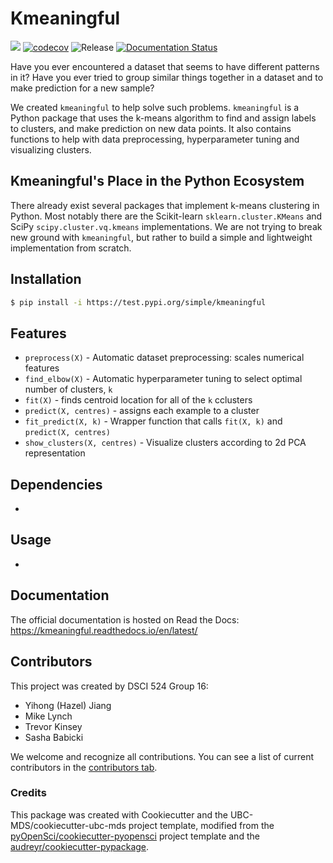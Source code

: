 # Kmeaningful 

![](https://github.com/UBC-MDS/kmeaningful/workflows/build/badge.svg) [![codecov](https://codecov.io/gh/UBC-MDS/kmeaningful/branch/main/graph/badge.svg)](https://codecov.io/gh/UBC-MDS/kmeaningful) ![Release](https://github.com/UBC-MDS/kmeaningful/workflows/Release/badge.svg) [![Documentation Status](https://readthedocs.org/projects/kmeaningful/badge/?version=latest)](https://kmeaningful.readthedocs.io/en/latest/?badge=latest)

Have you ever encountered a dataset that seems to have different patterns in it? Have you ever tried to group similar things together in a dataset and to make prediction for a new sample? 

We created `kmeaningful` to help solve such problems. `kmeaningful` is a Python package that uses the k-means algorithm to find and assign labels to clusters, and make prediction on new data points. It also contains functions to help with data preprocessing, hyperparameter tuning and visualizing clusters.

## Kmeaningful's Place in the Python Ecosystem

There already exist several packages that implement k-means clustering in Python. Most notably there are the Scikit-learn `sklearn.cluster.KMeans` and SciPy `scipy.cluster.vq.kmeans` implementations. We are not trying to break new ground with `kmeaningful`, but rather to build a simple and lightweight implementation from scratch.

## Installation

```bash
$ pip install -i https://test.pypi.org/simple/kmeaningful
```

## Features

- `preprocess(X)` - Automatic dataset preprocessing: scales numerical features
- `find_elbow(X)` - Automatic hyperparameter tuning to select optimal number of clusters, `k`
- `fit(X)` - finds centroid location for all of the `k` cclusters
- `predict(X, centres)` - assigns each example to a cluster
- `fit_predict(X, k)` - Wrapper function that calls `fit(X, k)` and `predict(X, centres)`
- `show_clusters(X, centres)` - Visualize clusters according to 2d PCA representation

## Dependencies

- 

## Usage

- 

## Documentation

The official documentation is hosted on Read the Docs: https://kmeaningful.readthedocs.io/en/latest/

## Contributors
This project was created by DSCI 524 Group 16: 
- Yihong (Hazel) Jiang
- Mike Lynch
- Trevor Kinsey
- Sasha Babicki

We welcome and recognize all contributions. You can see a list of current contributors in the [contributors tab](https://github.com/UBC-MDS/kmeaningful/graphs/contributors).

### Credits

This package was created with Cookiecutter and the UBC-MDS/cookiecutter-ubc-mds project template, modified from the [pyOpenSci/cookiecutter-pyopensci](https://github.com/pyOpenSci/cookiecutter-pyopensci) project template and the [audreyr/cookiecutter-pypackage](https://github.com/audreyr/cookiecutter-pypackage).
